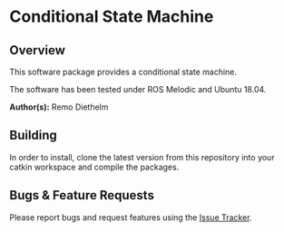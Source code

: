 # Conditional State Machine

## Overview

This software package provides a conditional state machine.

The software has been tested under ROS Melodic and Ubuntu 18.04.

**Author(s):** Remo Diethelm

## Building

In order to install, clone the latest version from this repository into your catkin workspace and compile the packages.

## Bugs & Feature Requests

Please report bugs and request features using the [Issue Tracker](https://bitbucket.org/leggedrobotics/conditional_state_machine/issues).
